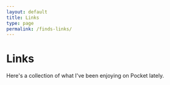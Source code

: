 ```yaml
---
layout: default
title: Links
type: page
permalink: /finds-links/
---
```


<div class="wrapper">
<h1>Links</h1>
<p>Here's a collection of what I've been enjoying on Pocket lately.</p>
<div class='pocket-watch'></div>
<script src="https://code.jquery.com/jquery-1.11.0.min.js"> </script>
<script type="text/javascript" src="/awl/js/pocketwatch.min.js"> </script>
  <script type='text/javascript'>
  $('.pocket-watch').pocketWatch({
      access_token: '69391704-b853-ba68-f903-c0e281',
      count:10,
      filter: 'favorite',
      template:'<article class="push--bottom"><h2><a href="{% raw %}{{resolved_url}}{% endraw %}">{% raw %}{{resolved_title}}{% endraw %}</a></h2> <p>{% raw %}{{excerpt}}{% endraw %}</p></article>'
   });
  </script>
</div><!-- //wrapper -->